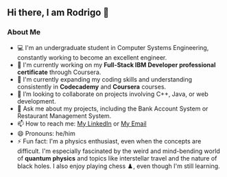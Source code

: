 ## Hi there, I am Rodrigo 👋

### About Me

- 💻 I'm an undergraduate student in Computer Systems Engineering, constantly working to become an excellent engineer.
- 🔭 I'm currently working on my **Full-Stack IBM Developer professional certificate** through Coursera.
- 🌱 I'm currently expanding my coding skills and understanding consistently in **Codecademy** and **Coursera** courses.
- 👯 I’m looking to collaborate on projects involving C++, Java, or web development.
- 💬 Ask me about my projects, including the Bank Account System or Restaurant Management System.
- 📫 How to reach me: [My LinkedIn](https://www.linkedin.com/in/rodrigo-casio-a93ab91aa/) or [My Email](rod.casio@outlook.com)
- 😄 Pronouns: he/him
- ⚡ Fun fact: I'm a physics enthusiast, even when the concepts are difficult. I'm especially fascinated by the weird and mind-bending world of **quantum physics** and topics like interstellar travel and the nature of black holes. I also enjoy playing chess ♟️, even though I'm still learning.
